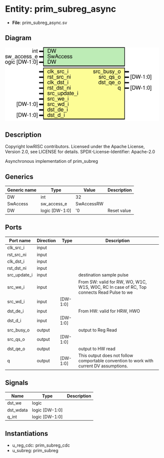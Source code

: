 # Entity: prim_subreg_async

- **File**: prim_subreg_async.sv
## Diagram

![Diagram](prim_subreg_async.svg "Diagram")
## Description

 Copyright lowRISC contributors.
 Licensed under the Apache License, Version 2.0, see LICENSE for details.
 SPDX-License-Identifier: Apache-2.0

 Asynchronous implementation of prim_subreg

## Generics

| Generic name | Type           | Value      | Description   |
| ------------ | -------------- | ---------- | ------------- |
| DW           | int            | 32         |               |
| SwAccess     | sw_access_e    | SwAccessRW |               |
| DW           | logic [DW-1:0] | '0         |  Reset value  |
## Ports

| Port name    | Direction | Type     | Description                                                                                 |
| ------------ | --------- | -------- | ------------------------------------------------------------------------------------------- |
| clk_src_i    | input     |          |                                                                                             |
| rst_src_ni   | input     |          |                                                                                             |
| clk_dst_i    | input     |          |                                                                                             |
| rst_dst_ni   | input     |          |                                                                                             |
| src_update_i | input     |          |  destination sample pulse                                                                   |
| src_we_i     | input     |          |  From SW: valid for RW, WO, W1C, W1S, W0C, RC In case of RC, Top connects Read Pulse to we  |
| src_wd_i     | input     | [DW-1:0] |                                                                                             |
| dst_de_i     | input     |          |  From HW: valid for HRW, HWO                                                                |
| dst_d_i      | input     | [DW-1:0] |                                                                                             |
| src_busy_o   | output    |          |  output to Reg Read                                                                         |
| src_qs_o     | output    | [DW-1:0] |                                                                                             |
| dst_qe_o     | output    |          |  output to HW read                                                                          |
| q            | output    | [DW-1:0] |  This output does not follow comportable convention to work with current DV assumptions.    |
## Signals

| Name      | Type           | Description |
| --------- | -------------- | ----------- |
| dst_we    | logic          |             |
| dst_wdata | logic [DW-1:0] |             |
| q_int     | logic [DW-1:0] |             |
## Instantiations

- u_reg_cdc: prim_subreg_cdc
- u_subreg: prim_subreg
